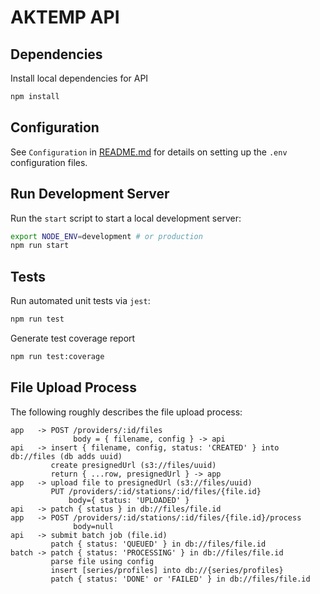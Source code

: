 AKTEMP API
==========

## Dependencies

Install local dependencies for API

```bash
npm install
```

## Configuration

See `Configuration` in [README.md](../README.md) for details on setting up the `.env` configuration files.

## Run Development Server

Run the `start` script to start a local development server:

```sh
export NODE_ENV=development # or production
npm run start
```

## Tests

Run automated unit tests via `jest`:

```sh
npm run test
```

Generate test coverage report

```sh
npm run test:coverage
```

## File Upload Process

The following roughly describes the file upload process:

```
app   -> POST /providers/:id/files
              body = { filename, config } -> api
api   -> insert { filename, config, status: 'CREATED' } into db://files (db adds uuid)
         create presignedUrl (s3://files/uuid)
         return { ...row, presignedUrl } -> app
app   -> upload file to presignedUrl (s3://files/uuid)
         PUT /providers/:id/stations/:id/files/{file.id}
             body={ status: 'UPLOADED' }
api   -> patch { status } in db://files/file.id
app   -> POST /providers/:id/stations/:id/files/{file.id}/process
              body=null
api   -> submit batch job (file.id)
         patch { status: 'QUEUED' } in db://files/file.id
batch -> patch { status: 'PROCESSING' } in db://files/file.id
         parse file using config
         insert [series/profiles] into db://{series/profiles}
         patch { status: 'DONE' or 'FAILED' } in db://files/file.id
```
